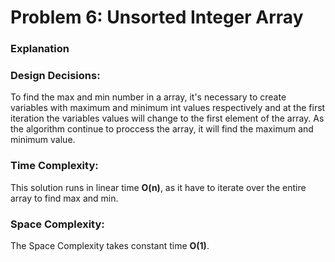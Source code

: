 # Problem 6:  Unsorted Integer Array
### Explanation
### Design Decisions:
To find the max and min number in a array, it's necessary to create variables with maximum and minimum int values respectively
and at the first iteration the variables values will change to the first element of the array. As the algorithm continue to proccess the array, it will find the maximum and minimum value. 

### Time Complexity:
This solution runs in linear time **O(n)**, as it have to iterate over the entire array to find max and min. 

### Space Complexity:
The Space Complexity takes constant time  **O(1)**.